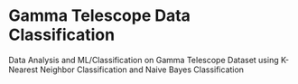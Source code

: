 # Gamma Telescope Data Classification
Data Analysis and ML/Classification on Gamma Telescope Dataset using K-Nearest Neighbor Classification and Naive Bayes Classification
